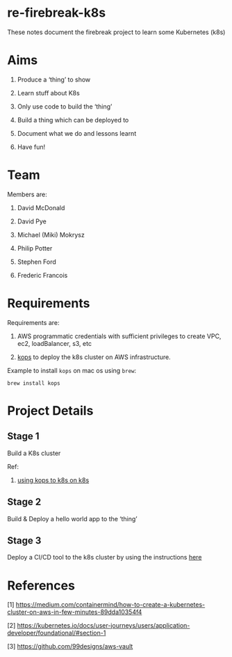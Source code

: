 # re-firebreak-k8s

These notes document the firebreak project to learn some Kubernetes (k8s)

# Aims

1. Produce a ‘thing’ to show

1. Learn stuff about K8s

2. Only use code to build the ‘thing’

3. Build a thing which can be deployed to

4. Document what we do and lessons learnt

5. Have fun!

# Team

Members are:

1. David McDonald

2. David Pye

3. Michael (Miki) Mokrysz

4. Philip Potter

5. Stephen Ford

6. Frederic Francois

# Requirements

Requirements are:

1. AWS programmatic credentials with sufficient privileges to create VPC, ec2, loadBalancer, s3, etc

2. [kops](https://github.com/kubernetes/kops) to deploy the k8s cluster on AWS infrastructure.

  Example to install `kops` on mac os using `brew`:
  ```
  brew install kops
  ```

# Project Details

## Stage 1

Build a K8s cluster

Ref:

1. [using kops to k8s on k8s](https://medium.com/containermind/how-to-create-a-kubernetes-cluster-on-aws-in-few-minutes-89dda10354f4)

## Stage 2

Build & Deploy a hello world app to the ‘thing’

## Stage 3

Deploy a CI/CD tool to the k8s cluster by using the instructions [here](gocd_deploy_errata.md)


# References
[1] https://medium.com/containermind/how-to-create-a-kubernetes-cluster-on-aws-in-few-minutes-89dda10354f4

[2] https://kubernetes.io/docs/user-journeys/users/application-developer/foundational/#section-1

[3] https://github.com/99designs/aws-vault
